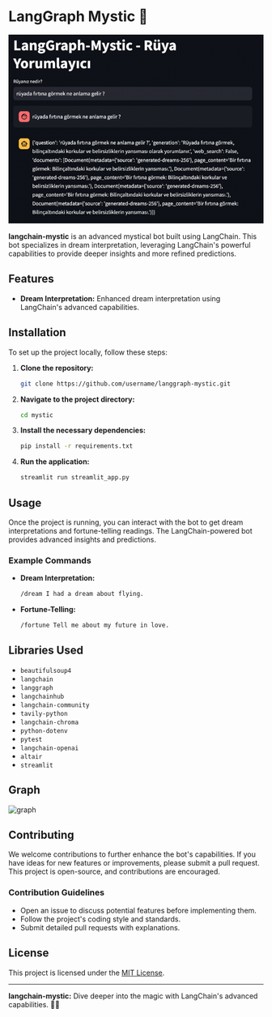 

# LangGraph Mystic 🔮 

![img.png](img.png)


**langchain-mystic** is an advanced mystical bot built using LangChain. This bot specializes in dream interpretation, leveraging LangChain's powerful capabilities to provide deeper insights and more refined predictions.

## Features

- **Dream Interpretation:** Enhanced dream interpretation using LangChain's advanced capabilities.

## Installation

To set up the project locally, follow these steps:

1. **Clone the repository:**
    ```bash
    git clone https://github.com/username/langgraph-mystic.git
    ```

2. **Navigate to the project directory:**
    ```bash
    cd mystic
    ```

3. **Install the necessary dependencies:**
    ```bash
    pip install -r requirements.txt
    ```

4. **Run the application:**
    ```bash
    streamlit run streamlit_app.py
    ```

## Usage

Once the project is running, you can interact with the bot to get dream interpretations and fortune-telling readings. The LangChain-powered bot provides advanced insights and predictions.

### Example Commands

- **Dream Interpretation:**
    ```bash
    /dream I had a dream about flying.
    ```

- **Fortune-Telling:**
    ```bash
    /fortune Tell me about my future in love.
    ```
## Libraries Used

- `beautifulsoup4`
- `langchain`
- `langgraph`
- `langchainhub`
- `langchain-community`
- `tavily-python`
- `langchain-chroma`
- `python-dotenv  `
- `pytest`
- `langchain-openai`
- `altair`
- `streamlit`

## Graph

![graph](https://github.com/user-attachments/assets/74139a33-06dd-4fc6-b83b-a3427004509a)


## Contributing

We welcome contributions to further enhance the bot's capabilities. If you have ideas for new features or improvements, please submit a pull request. This project is open-source, and contributions are encouraged.

### Contribution Guidelines

- Open an issue to discuss potential features before implementing them.
- Follow the project's coding style and standards.
- Submit detailed pull requests with explanations.

## License

This project is licensed under the [MIT License](LICENSE).

---

**langchain-mystic:** Dive deeper into the magic with LangChain's advanced capabilities. 🌙🔮
